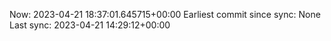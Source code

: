 Now: 2023-04-21 18:37:01.645715+00:00 Earliest commit since sync: None Last sync: 2023-04-21 14:29:12+00:00
